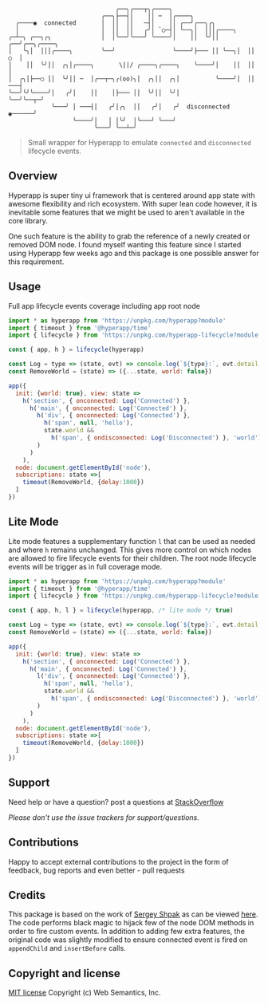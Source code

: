 ```
                              ╭──╮╭───┬╮╭────╮
                          ╭──╮├──┤│    ││ ─  │╭────╮
  ╭────◉  connected       │  ││  ││   ─┤│    ││ ╭──╯╭──╮╭╮
  │                       │  ││  ││   ╭╯│ `○─┤│ ╰──╮│  │││╭────╮
╭─┴─╮ ╭──╮╭╮              │  │╰──╯╰───╯ ╰────╯│    ││  ╰╯││ ╭──╯╭──╮╭────╮
│   ╰╮│  │││╭────╮        ╰──╯                ╰────╯├─── ││ ╰──╮│  ││ ○  │
│    ││  ╰╯││  ╭╮│╭────╮       \||/ ╭────╮╭────╮    ╰────╯│    ││  ││    │
│  ╭╮│├──○ ││  ╰╯││ ─  │╭──┬─╮╭(oo)╮│  ╭╮││  ╭╮│          ╰────╯│  ││ ───┤
╰──╯╰╯╰────╯│   ╭╯│    ││    │├─── ││  ╰╯││  ╰╯│                ╰──╯╰──┬─╯
            ╰───╯ │ ───┤│   ╭╯│╭╮  ││   ╭╯│   ╭╯  disconnected  ◉──────╯
                  ╰────╯│   │ │╰╯  │╰───╯ ╰───╯
                        ╰───╯ ╰──┴─╯
```

> Small wrapper for Hyperapp to emulate `connected` and `disconnected` lifecycle events.

## Overview

Hyperapp is super tiny ui framework that is centered around app state with awesome flexibility and rich ecosystem. With super lean code however, it is inevitable some features that we might be used to aren't available in the core library.

One such feature is the ability to grab the reference of a newly created or removed DOM node. I found myself wanting this feature since I started using Hyperapp few weeks ago and this package is one possible answer for this requirement.

## Usage

Full app lifecycle events coverage including app root node

```js
import * as hyperapp from 'https://unpkg.com/hyperapp?module'
import { timeout } from '@hyperapp/time'
import { lifecycle } from 'https://unpkg.com/hyperapp-lifecycle?module'

const { app, h } = lifecycle(hyperapp)

const Log = type => (state, evt) => console.log(`${type}:`, evt.detail.tagName) || state
const RemoveWorld = (state) => ({...state, world: false})

app({
  init: {world: true}, view: state =>
    h('section', { onconnected: Log('Connected') },                       // Connected: SECTION
      h('main', { onconnected: Log('Connected') },                        // Connected: MAIN
        h('div', { onconnected: Log('Connected') },                       // Connected: DIV
          h('span', null, 'hello'),
          state.world &&
            h('span', { ondisconnected: Log('Disconnected') }, 'world')   // Disconnected: SPAN
        )
      )
    ),
  node: document.getElementById('node'),
  subscriptions: state =>[
    timeout(RemoveWorld, {delay:1000})
  ]
})
 ```

## Lite Mode

Lite mode features a supplementary function `l` that can be used as needed and where `h` remains unchanged. This gives more control on which nodes are allowed to fire lifecycle events for their children. The root node lifecycle events will be trigger as in full coverage mode.

```js
import * as hyperapp from 'https://unpkg.com/hyperapp?module'
import { timeout } from '@hyperapp/time'
import { lifecycle } from 'https://unpkg.com/hyperapp-lifecycle?module'

const { app, h, l } = lifecycle(hyperapp, /* lite mode */ true)

const Log = type => (state, evt) => console.log(`${type}:`, evt.detail.tagName) || state
const RemoveWorld = (state) => ({...state, world: false})

app({
  init: {world: true}, view: state =>
    h('section', { onconnected: Log('Connected') },                       // Connected: SECTION
      h('main', { onconnected: Log('Connected') },
        l('div', { onconnected: Log('Connected') },
          h('span', null, 'hello'),
          state.world &&
            h('span', { ondisconnected: Log('Disconnected') }, 'world')   // Disconnected: SPAN
        )
      )
    ),
  node: document.getElementById('node'),
  subscriptions: state =>[
    timeout(RemoveWorld, {delay:1000})
  ]
})
 ```

## Support

Need help or have a question? post a questions at [StackOverflow](https://stackoverflow.com/questions/tagged/hyperapp-lifecycle+web+semantics)

*Please don't use the issue trackers for support/questions.*

## Contributions

Happy to accept external contributions to the project in the form of feedback, bug reports and even better - pull requests

## Credits

This package is based on the work of [Sergey Shpak](https://github.com/sergey-shpak) as can be viewed [here](https://gist.github.com/sergey-shpak/c1e0db3d52019eecb0b5717e8cbf00ad). The code performs black magic to hijack few of the node DOM methods in order to fire custom events. In addition to adding few extra features, the original code was slightly modified to ensure connected event is fired on `appendChild` and `insertBefore` calls.

## Copyright and license

[MIT license](http://opensource.org/licenses/mit-license.php)
Copyright (c) Web Semantics, Inc.
